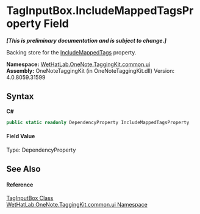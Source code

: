 # TagInputBox.IncludeMappedTagsProperty Field
 _**\[This is preliminary documentation and is subject to change.\]**_

Backing store for the <a href="e4af503b-4441-f6a1-38dc-29883271eb4c">IncludeMappedTags</a> property.

**Namespace:**&nbsp;<a href="043a9407-ac38-b3ac-7348-a6090af495ad">WetHatLab.OneNote.TaggingKit.common.ui</a><br />**Assembly:**&nbsp;OneNoteTaggingKit (in OneNoteTaggingKit.dll) Version: 4.0.8059.31599

## Syntax

**C#**<br />
``` C#
public static readonly DependencyProperty IncludeMappedTagsProperty
```


#### Field Value
Type: DependencyProperty

## See Also


#### Reference
<a href="8c43e75b-07b3-f855-ea15-72dde6bb8e11">TagInputBox Class</a><br /><a href="043a9407-ac38-b3ac-7348-a6090af495ad">WetHatLab.OneNote.TaggingKit.common.ui Namespace</a><br />
